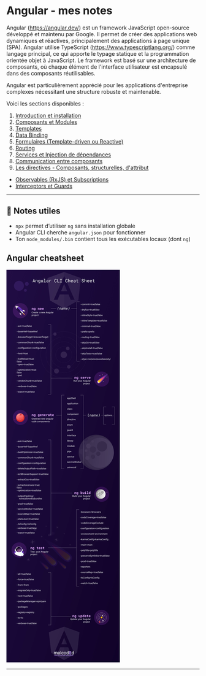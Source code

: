 # Angular - mes notes

Angular (https://angular.dev/) est un framework JavaScript open-source développé et maintenu par Google. Il permet de créer des applications web dynamiques et réactives, principalement des applications à page unique (SPA). Angular utilise TypeScript (https://www.typescriptlang.org/) comme langage principal, ce qui apporte le typage statique et la programmation orientée objet à JavaScript. Le framework est basé sur une architecture de composants, où chaque élément de l'interface utilisateur est encapsulé dans des composants réutilisables.


Angular est particulièrement apprécié pour les applications d'entreprise complexes nécessitant une structure robuste et maintenable.

Voici les sections disponibles :

1. [Introduction et installation](docs/angular-intro.md)
2. [Composants et Modules](docs/angular-modules-components.md)
3. [Templates](docs/angular-templates.md)
4. [Data Binding](docs/angular-data-binding.md)
5. [Formulaires (Template-driven ou Reactive)](docs/angular-forms.md)
6. [Routing](docs/angular-routing.md)
7. [Services et Injection de dépendances](docs/angular-services.md)
8. [Communication entre composants](docs/angular-component-communication.md)
9. [Les directives - Composants, structurelles, d'attribut](docs/angular-custom-directives-guide.md)
- [Observables (RxJS) et Subscriptions](docs/angular-observables-vs-promises.md)
- [Interceptors et Guards](docs/angular-interceptors-guards.md)



---

## 📌 Notes utiles

- `npx` permet d’utiliser `ng` sans installation globale
- Angular CLI cherche `angular.json` pour fonctionner
- Ton `node_modules/.bin` contient tous les exécutables locaux (dont `ng`)


## Angular cheatsheet
![Angular cheatsheet](images/angular-cli-cheat-sheet.9X-IsgXf_yph9l.webp)

---

